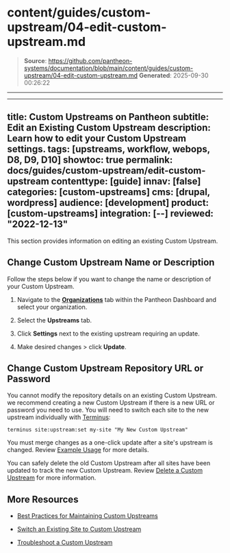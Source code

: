 # content/guides/custom-upstream/04-edit-custom-upstream.md

> **Source**: https://github.com/pantheon-systems/documentation/blob/main/content/guides/custom-upstream/04-edit-custom-upstream.md
> **Generated**: 2025-09-30 00:26:22

---

---
title: Custom Upstreams on Pantheon
subtitle: Edit an Existing Custom Upstream
description: Learn how to edit your Custom Upstream settings.
tags: [upstreams, workflow, webops, D8, D9, D10]
showtoc: true
permalink: docs/guides/custom-upstream/edit-custom-upstream
contenttype: [guide]
innav: [false]
categories: [custom-upstreams]
cms: [drupal, wordpress]
audience: [development]
product: [custom-upstreams]
integration: [--]
reviewed: "2022-12-13"
---

This section provides information on editing an existing Custom Upstream.

## Change Custom Upstream Name or Description

Follow the steps below if you want to change the name or description of your Custom Upstream.

1. Navigate to the **[<Icon icon="users" />Organizations](https://dashboard.pantheon.io/#organizations")** tab within the Pantheon Dashboard and select your organization.

1. Select the **<span class="upstreams-regular"></span> Upstreams** tab.

1. Click **Settings** next to the existing upstream requiring an update.

1. Make desired changes > click **Update**.

## Change Custom Upstream Repository URL or Password

You cannot modify the repository details on an existing Custom Upstream. we recommend creating a new Custom Upstream if there is a new URL or password you need to use. You will need to switch each site to the new upstream individually with [Terminus](/terminus):

```bash{promptUser: user}
terminus site:upstream:set my-site "My New Custom Upstream"
```

You must merge changes as a one-click update after a site's upstream is changed. Review [Example Usage](/terminus/examples/#switch-upstreams) for more details.

You can safely delete the old Custom Upstream after all sites have been updated to track the new Custom Upstream. Review [Delete a Custom Upstream](/guides/custom-upstream/delete-custom-upstream) for more information.

## More Resources

- [Best Practices for Maintaining Custom Upstreams](/guides/custom-upstream/maintain-custom-upstream)

- [Switch an Existing Site to Custom Upstream](/guides/custom-upstream/switch-custom-upstream)

- [Troubleshoot a Custom Upstream](/guides/custom-upstream/troubleshooting)
